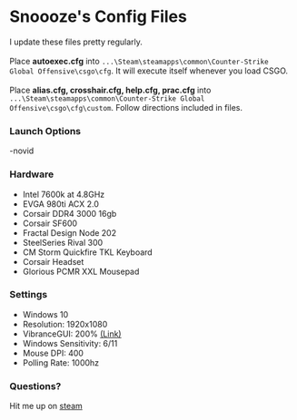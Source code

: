 # Snoooze's Config Files
I update these files pretty regularly.<br /><br />
Place **autoexec.cfg** into `...\Steam\steamapps\common\Counter-Strike Global Offensive\csgo\cfg`. It will execute itself whenever you load CSGO.<br /><br />
Place **alias.cfg, crosshair.cfg, help.cfg, prac.cfg** into `...\Steam\steamapps\common\Counter-Strike Global Offensive\csgo\cfg\custom`. Follow directions included in files.

### Launch Options
-novid

### Hardware
* Intel 7600k at 4.8GHz<br />
* EVGA 980ti ACX 2.0<br />
* Corsair DDR4 3000 16gb<br />
* Corsair SF600<br />
* Fractal Design Node 202<br />
* SteelSeries Rival 300<br />
* CM Storm Quickfire TKL Keyboard<br />
* Corsair Headset<br />
* Glorious PCMR XXL Mousepad<br />

### Settings
* Windows 10<br />
* Resolution: 1920x1080<br />
* VibranceGUI: 200% [(Link)](http://www.vibrancegui.com)<br />
* Windows Sensitivity: 6/11<br />
* Mouse DPI: 400<br />
* Polling Rate: 1000hz<br />

### Questions?
Hit me up on [steam](http://www.steamcommunity.com/id/justsnoooze)
